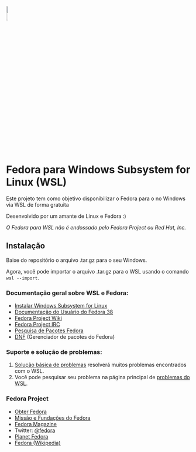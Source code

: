 <img src="https://static.wixstatic.com/media/710ee0_458f30ddbbac4f5993de4d414a957f44~mv2.png/v1/fill/w_55,h_48,al_c,q_85,usm_0.66_1.00_0.01,enc_auto/Logo2_fw.png" height=10% width=10%>

# Fedora para Windows Subsystem for Linux (WSL)

Este projeto tem como objetivo disponibilizar o Fedora para o no Windows via WSL de forma gratuita

Desenvolvido por um amante de Linux e Fedora :)

*O Fedora para WSL não é endossado pelo Fedora Project ou Red Hat, Inc.*

## Instalação

Baixe do repositório o arquivo .tar.gz para o seu Windows.

Agora, você pode importar o arquivo .tar.gz para o WSL usando o comando `wsl --import`.

### Documentação geral sobre WSL e Fedora:

- [Instalar Windows Subsystem for Linux](https://docs.microsoft.com/en-us/windows/wsl/install-win10)
- [Documentação do Usuário do Fedora 38](https://docs.fedoraproject.org/en-US/fedora/f38/)
- [Fedora Project Wiki](https://fedoraproject.org/wiki/Fedora_Project_Wiki)
- [Fedora Project IRC](https://fedoraproject.org/wiki/IRC)
- [Pesquisa de Pacotes Fedora](https://apps.fedoraproject.org/packages/)
- [DNF](https://fedoraproject.org/wiki/DNF) (Gerenciador de pacotes do Fedora)

### Suporte e solução de problemas:

1. [Solução básica de problemas](https://docs.microsoft.com/en-us/windows/wsl/troubleshooting) resolverá muitos problemas encontrados com o WSL.
2. Você pode pesquisar seu problema na página principal de [problemas do WSL](https://github.com/Microsoft/WSL/issues).

### Fedora Project

- [Obter Fedora](https://getfedora.org/)
- [Missão e Fundações do Fedora](https://docs.fedoraproject.org/en-US/project/)
- [Fedora Magazine](https://fedoramagazine.org/)
- Twitter: [@fedora](https://twitter.com/fedora)
- [Planet Fedora](http://fedoraplanet.org/)
- [Fedora (Wikipedia)](https://en.wikipedia.org/wiki/Fedora_(operating_system))
